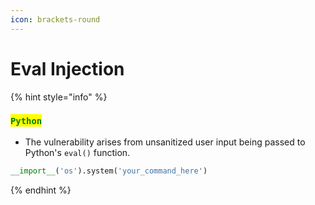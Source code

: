 ```yaml
---
icon: brackets-round
---
```


# Eval Injection

{% hint style="info" %}
### <mark style="color:green;">`Python`</mark>&#x20;

* The vulnerability arises from unsanitized user input being passed to Python's `eval()` function.

```python
__import__('os').system('your_command_here')
```
{% endhint %}

